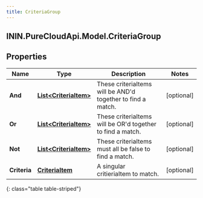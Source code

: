```yaml
---
title: CriteriaGroup
---
```

## ININ.PureCloudApi.Model.CriteriaGroup

## Properties

|Name | Type | Description | Notes|
|------------ | ------------- | ------------- | -------------|
| **And** | [**List&lt;CriteriaItem&gt;**](CriteriaItem.html) | These criteriaItems will be AND&#39;d together to find a match. | [optional] |
| **Or** | [**List&lt;CriteriaItem&gt;**](CriteriaItem.html) | These criteriaItems will be OR&#39;d together to find a match. | [optional] |
| **Not** | [**List&lt;CriteriaItem&gt;**](CriteriaItem.html) | These criteriaItems must all be false to find a match. | [optional] |
| **Criteria** | [**CriteriaItem**](CriteriaItem.html) | A singular critieriaItem to match. | [optional] |
{: class="table table-striped"}


